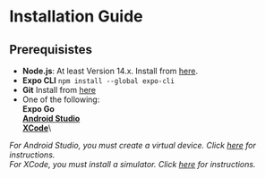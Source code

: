 # Installation Guide

## Prerequisistes
- **Node.js**: At least Version 14.x.
  Install from [here](https://nodejs.org/).
- **Expo CLI**
  `npm install --global expo-cli`
- **Git**
  Install from [here](https://git-scm.com/downloads)
- One of the following:\
  **Expo Go**\
  **[Android Studio](https://www.bing.com/search?q=android+studio&cvid=8b177a138c3b4168a80a762762ac5bbf&gs_lcrp=EgRlZGdlKgYIABBFGDkyBggAEEUYOTIGCAEQLhhAMgYIAhAAGEAyBggDEAAYQDIGCAQQABhAMgYIBRAAGEAyBggGEAAYQDIGCAcQABhA0gEIMTg4OGowajmoAgiwAgE&FORM=ANAB01&PC=U531)**\
  **[XCode](https://developer.apple.com/xcode/)**\

*For Android Studio, you must create a virtual device. Click [here](https://developer.android.com/studio/run/managing-avds) for instructions.*\
*For XCode, you must install a simulator. Click [here](https://developer.apple.com/documentation/xcode/downloading-and-installing-additional-xcode-components) for instructions.*
